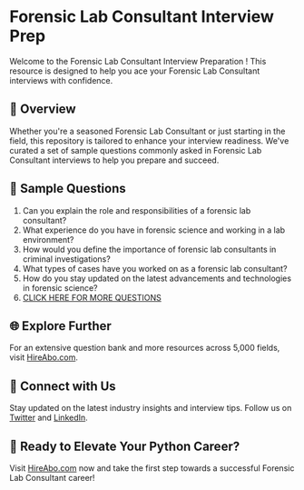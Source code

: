 # Forensic Lab Consultant Interview Prep

Welcome to the Forensic Lab Consultant Interview Preparation ! This resource is designed to help you ace your Forensic Lab Consultant interviews with confidence.

## 🚀 Overview

Whether you're a seasoned Forensic Lab Consultant or just starting in the field, this repository is tailored to enhance your interview readiness. We've curated a set of sample questions commonly asked in Forensic Lab Consultant interviews to help you prepare and succeed.

## 📝 Sample Questions

1. Can you explain the role and responsibilities of a forensic lab consultant?
2. What experience do you have in forensic science and working in a lab environment?
3. How would you define the importance of forensic lab consultants in criminal investigations?
4. What types of cases have you worked on as a forensic lab consultant?
5. How do you stay updated on the latest advancements and technologies in forensic science?
6. [CLICK HERE FOR MORE QUESTIONS](https://hireabo.com/job/9_4_43/Forensic%20Lab%20Consultant)

## 🌐 Explore Further

For an extensive question bank and more resources across 5,000 fields, visit [HireAbo.com](https://www.hireabo.com).

## 📱 Connect with Us

Stay updated on the latest industry insights and interview tips. Follow us on [Twitter](https://twitter.com/hireabo) and [LinkedIn](https://www.linkedin.com/in/hire-abo-3609972a8/).

## 🚀 Ready to Elevate Your Python Career?

Visit [HireAbo.com](https://www.hireabo.com) now and take the first step towards a successful Forensic Lab Consultant career!